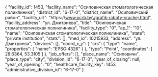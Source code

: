 {
    "facility_id": 1453,
    "facility_name": "Осиповичская стоматологическая поликлиника",
    "district_id": "6-17-0",
    "district_name": "Осиповичский район",
    "facility_url": "https:\/\/www.ocrb.by\/grafik-raboty-vrachej.html",
    "facility_address": "ул. Дмитриева",
    "title": "Осиповичская стоматологическая поликлиника",
    "facility_type": "0",
    "ap_1": "10",
    "name": "Осиповичская стоматологическая поликлиника",
    "state": "private institution",
    "stats": [],
    "med_id": 10215933,
    "address": "ул. Дмитриева",
    "devices": [],
    "coord_x_y": {
        "crs": {
            "type": "name",
            "properties": {
                "name": "EPSG:4326"
            }
        },
        "type": "Point",
        "coordinates": [
            28.6364,
            53.3105
        ]
    },
    "job_offers": [],
    "place_name": "Осиповичи",
    "place_type": "city",
    "division_id": "6-17-0",
    "year_of_closing": null,
    "year_of_opening": "0",
    "healthcare_facility_key": 1453,
    "administrative_division_id": "6-17-0"
}